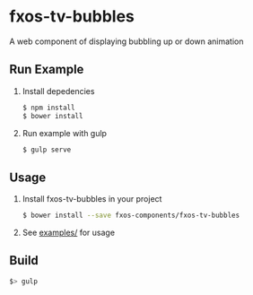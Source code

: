 # fxos-tv-bubbles
A web component of displaying bubbling up or down animation


## Run Example

1. Install depedencies

    ```sh
    $ npm install
    $ bower install
    ```
2. Run example with gulp

    ```sh
    $ gulp serve
    ```

## Usage

1. Install fxos-tv-bubbles in your project

    ```sh
    $ bower install --save fxos-components/fxos-tv-bubbles
    ```
2. See [examples/](https://github.com/fxos-components/fxos-tv-bubbles/tree/master/examples) for usage


## Build

```sh
$> gulp
```


